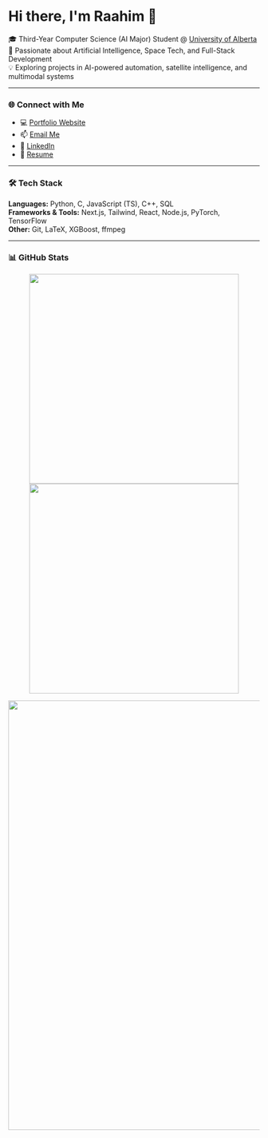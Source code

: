 # Hi there, I'm Raahim 👋  

🎓 Third-Year Computer Science (AI Major) Student @ [University of Alberta](https://www.ualberta.ca/)  
🚀 Passionate about Artificial Intelligence, Space Tech, and Full-Stack Development  
💡 Exploring projects in AI-powered automation, satellite intelligence, and multimodal systems  

---

### 🌐 Connect with Me  
- 💻 [Portfolio Website](https://yourwebsite.com)  
- 📫 [Email Me](mailto:raahim24@gmail.com)  
- 💼 [LinkedIn](https://linkedin.com/in/yourlinkedin)  
- 📄 [Resume](https://yourresume.com)  

---

### 🛠️ Tech Stack  
**Languages:** Python, C, JavaScript (TS), C++, SQL  
**Frameworks & Tools:** Next.js, Tailwind, React, Node.js, PyTorch, TensorFlow  
**Other:** Git, LaTeX, XGBoost, ffmpeg  

---

### 📊 GitHub Stats

<p align="center">
  <img width="420" src="https://github-readme-stats.vercel.app/api?username=Raahim24&show_icons=true&theme=radical&count_private=true&hide_title=true&rank_icon=github" />
  <img width="420" src="https://github-readme-stats.vercel.app/api/top-langs/?username=Raahim24&layout=compact&theme=radical&hide=Jupyter%20Notebook,HTML,CSS&langs_count=8&card_width=420&custom_title=Languages%20(Top%20Repos)" />
</p>

<p align="center">
  <img width="860" src="https://github-profile-trophy.vercel.app/?username=Raahim24&theme=radical&margin-w=15&margin-h=15&column=6" />
</p>


